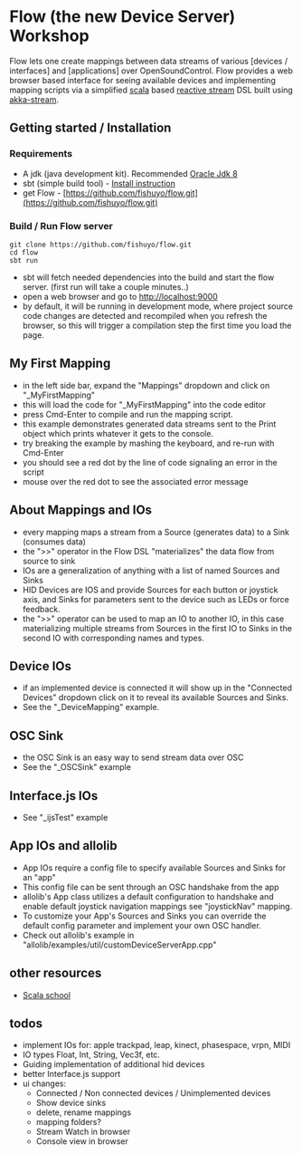 

# Flow (the new Device Server) Workshop

Flow lets one create mappings between data streams of various [devices / interfaces] and [applications] over OpenSoundControl. Flow provides a web browser based interface for seeing available devices and implementing mapping scripts via a simplified [scala](https://www.scala-lang.org/) based [reactive stream](http://www.reactive-streams.org/) DSL built using [akka-stream](https://doc.akka.io/docs/akka/2.5.5/scala/stream/index.html).

## Getting started / Installation
### Requirements
- A jdk (java development kit). Recommended [Oracle Jdk 8](http://www.oracle.com/technetwork/java/javase/downloads/jdk8-downloads-2133151.html)
- sbt (simple build tool) - [Install instruction](https://www.scala-sbt.org/download.html)
- get Flow - [https://github.com/fishuyo/flow.git](https://github.com/fishuyo/flow.git)

### Build / Run Flow server
```
git clone https://github.com/fishuyo/flow.git
cd flow
sbt run
```
- sbt will fetch needed dependencies into the build and start the flow server. (first run will take a couple minutes..)
- open a web browser and go to [http://localhost:9000](http://localhost:9000)
- by default, it will be running in development mode, where project source code changes are detected and recompiled when you refresh the browser, so this will trigger a compilation step the first time you load the page.

## My First Mapping
- in the left side bar, expand the "Mappings" dropdown and click on "\_MyFirstMapping"
- this will load the code for "\_MyFirstMapping" into the code editor
- press Cmd-Enter to compile and run the mapping script.
- this example demonstrates generated data streams sent to the Print object which prints whatever it gets to the console.
- try breaking the example by mashing the keyboard, and re-run with Cmd-Enter
- you should see a red dot by the line of code signaling an error in the script
- mouse over the red dot to see the associated error message

## About Mappings and IOs
- every mapping maps a stream from a Source (generates data) to a Sink (consumes data)
- the ">>" operator in the Flow DSL "materializes" the data flow from source to sink
- IOs are a generalization of anything with a list of named Sources and Sinks
- HID Devices are IOS and provide Sources for each button or joystick axis, and Sinks for parameters sent to the device such as LEDs or force feedback.
- the ">>" operator can be used to map an IO to another IO, in this case materializing multiple streams from Sources in the first IO to Sinks in the second IO with corresponding names and types.

## Device IOs
- if an implemented device is connected it will show up in the "Connected Devices" dropdown click on it to reveal its available Sources and Sinks.
- See the "\_DeviceMapping" example.

## OSC Sink
- the OSC Sink is an easy way to send stream data over OSC
- See the "\_OSCSink" example

## Interface.js IOs
- See "\_ijsTest" example

## App IOs and allolib
- App IOs require a config file to specify available Sources and Sinks for an "app"
- This config file can be sent through an OSC handshake from the app
- allolib's App class utilizes a default configuration to handshake and enable default joystick navigation mappings see "joystickNav" mapping.
- To customize your App's Sources and Sinks you can override the default config parameter and implement your own OSC handler.
- Check out allolib's example in "allolib/examples/util/customDeviceServerApp.cpp"


## other resources
- [Scala school](https://twitter.github.io/scala_school/)

## todos
- implement IOs for: apple trackpad, leap, kinect, phasespace, vrpn, MIDI
- IO types Float, Int, String, Vec3f, etc.
- Guiding implementation of additional hid devices
- better Interface.js support
- ui changes:
	- Connected / Non connected devices / Unimplemented devices
	- Show device sinks
	- delete, rename mappings
	- mapping folders?
	- Stream Watch in browser
	- Console view in browser